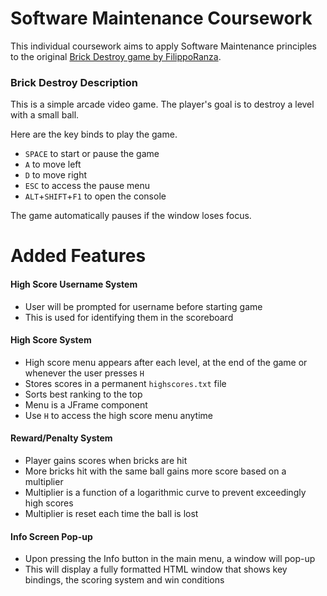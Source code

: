 # Software Maintenance Coursework

This individual coursework aims to apply Software Maintenance principles to the
original [Brick Destroy game by FilippoRanza](https://github.com/FilippoRanza/Brick_Destroy).

### Brick Destroy Description

This is a simple arcade video game. The player's goal is to destroy a level with a small ball.

Here are the key binds to play the game.
- `SPACE` to start or pause the game
- `A` to move left
- `D` to move right
- `ESC` to access the pause menu
- `ALT`+`SHIFT`+`F1` to open the console

The game automatically pauses if the window loses focus.

# Added Features

#### High Score Username System

- User will be prompted for username before starting game
- This is used for identifying them in the scoreboard

#### High Score System

- High score menu appears after each level, at the end of the game or whenever the user presses `H`
- Stores scores in a permanent `highscores.txt` file
- Sorts best ranking to the top
- Menu is a JFrame component
- Use `H` to access the high score menu anytime

#### Reward/Penalty System

- Player gains scores when bricks are hit
- More bricks hit with the same ball gains more score based on a multiplier
- Multiplier is a function of a logarithmic curve to prevent exceedingly high scores
- Multiplier is reset each time the ball is lost

#### Info Screen Pop-up

- Upon pressing the Info button in the main menu, a window will pop-up
- This will display a fully formatted HTML window that shows key bindings, the scoring system and win conditions
